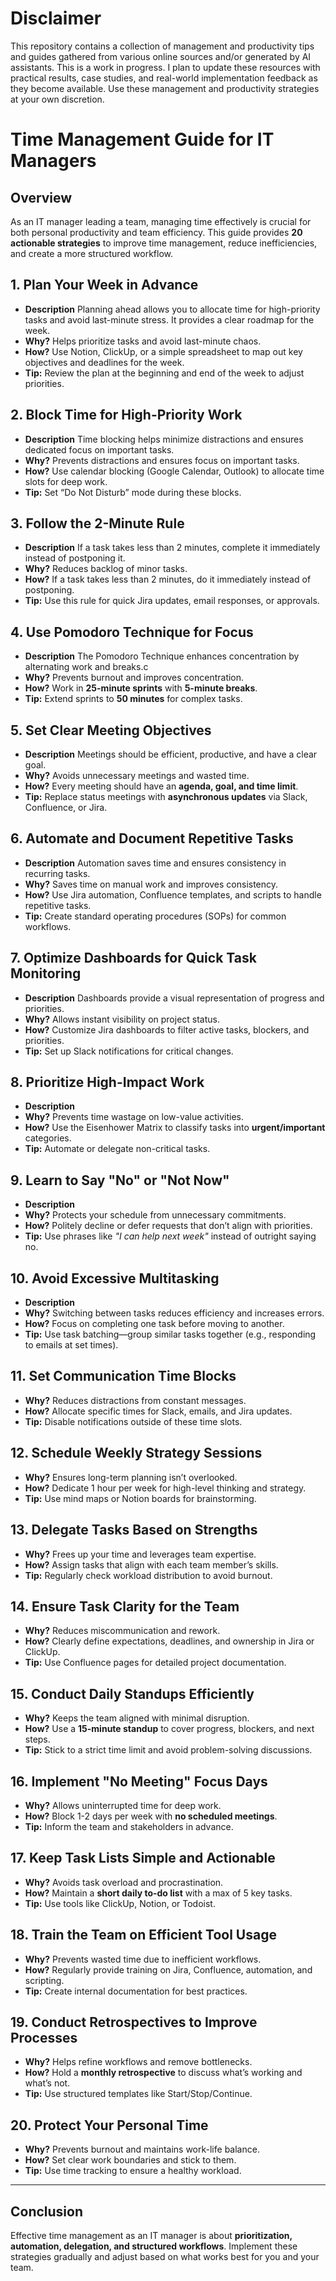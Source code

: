 # Disclaimer
This repository contains a collection of management and productivity tips and guides gathered from various online sources and/or generated by AI assistants.
This is a work in progress. I plan to update these resources with practical results, case studies, and real-world implementation feedback as they become available.
Use these management and productivity strategies at your own discretion.

# Time Management Guide for IT Managers

## Overview
As an IT manager leading a team, managing time effectively is crucial for both personal productivity and team efficiency. This guide provides **20 actionable strategies** to improve time management, reduce inefficiencies, and create a more structured workflow.

## 1. Plan Your Week in Advance
- **Description** Planning ahead allows you to allocate time for high-priority tasks and avoid last-minute stress. It provides a clear roadmap for the week.
- **Why?** Helps prioritize tasks and avoid last-minute chaos.
- **How?** Use Notion, ClickUp, or a simple spreadsheet to map out key objectives and deadlines for the week.
- **Tip:** Review the plan at the beginning and end of the week to adjust priorities.

## 2. Block Time for High-Priority Work
- **Description** Time blocking helps minimize distractions and ensures dedicated focus on important tasks.
- **Why?** Prevents distractions and ensures focus on important tasks.
- **How?** Use calendar blocking (Google Calendar, Outlook) to allocate time slots for deep work.
- **Tip:** Set “Do Not Disturb” mode during these blocks.

## 3. Follow the 2-Minute Rule
- **Description** If a task takes less than 2 minutes, complete it immediately instead of postponing it.
- **Why?** Reduces backlog of minor tasks.
- **How?** If a task takes less than 2 minutes, do it immediately instead of postponing.
- **Tip:** Use this rule for quick Jira updates, email responses, or approvals.

## 4. Use Pomodoro Technique for Focus
- **Description** The Pomodoro Technique enhances concentration by alternating work and breaks.c
- **Why?** Prevents burnout and improves concentration.
- **How?** Work in **25-minute sprints** with **5-minute breaks**.
- **Tip:** Extend sprints to **50 minutes** for complex tasks.

## 5. Set Clear Meeting Objectives
- **Description** Meetings should be efficient, productive, and have a clear goal.
- **Why?** Avoids unnecessary meetings and wasted time.
- **How?** Every meeting should have an **agenda, goal, and time limit**.
- **Tip:** Replace status meetings with **asynchronous updates** via Slack, Confluence, or Jira.

## 6. Automate and Document Repetitive Tasks
- **Description** Automation saves time and ensures consistency in recurring tasks.
- **Why?** Saves time on manual work and improves consistency.
- **How?** Use Jira automation, Confluence templates, and scripts to handle repetitive tasks.
- **Tip:** Create standard operating procedures (SOPs) for common workflows.

## 7. Optimize Dashboards for Quick Task Monitoring
- **Description** Dashboards provide a visual representation of progress and priorities.
- **Why?** Allows instant visibility on project status.
- **How?** Customize Jira dashboards to filter active tasks, blockers, and priorities.
- **Tip:** Set up Slack notifications for critical changes.

## 8. Prioritize High-Impact Work
- **Description** 
- **Why?** Prevents time wastage on low-value activities.
- **How?** Use the Eisenhower Matrix to classify tasks into **urgent/important** categories.
- **Tip:** Automate or delegate non-critical tasks.

## 9. Learn to Say "No" or "Not Now"
- **Description** 
- **Why?** Protects your schedule from unnecessary commitments.
- **How?** Politely decline or defer requests that don’t align with priorities.
- **Tip:** Use phrases like *"I can help next week"* instead of outright saying no.

## 10. Avoid Excessive Multitasking
- **Description** 
- **Why?** Switching between tasks reduces efficiency and increases errors.
- **How?** Focus on completing one task before moving to another.
- **Tip:** Use task batching—group similar tasks together (e.g., responding to emails at set times).

## 11. Set Communication Time Blocks
- **Why?** Reduces distractions from constant messages.
- **How?** Allocate specific times for Slack, emails, and Jira updates.
- **Tip:** Disable notifications outside of these time slots.

## 12. Schedule Weekly Strategy Sessions
- **Why?** Ensures long-term planning isn’t overlooked.
- **How?** Dedicate 1 hour per week for high-level thinking and strategy.
- **Tip:** Use mind maps or Notion boards for brainstorming.

## 13. Delegate Tasks Based on Strengths
- **Why?** Frees up your time and leverages team expertise.
- **How?** Assign tasks that align with each team member’s skills.
- **Tip:** Regularly check workload distribution to avoid burnout.

## 14. Ensure Task Clarity for the Team
- **Why?** Reduces miscommunication and rework.
- **How?** Clearly define expectations, deadlines, and ownership in Jira or ClickUp.
- **Tip:** Use Confluence pages for detailed project documentation.

## 15. Conduct Daily Standups Efficiently
- **Why?** Keeps the team aligned with minimal disruption.
- **How?** Use a **15-minute standup** to cover progress, blockers, and next steps.
- **Tip:** Stick to a strict time limit and avoid problem-solving discussions.

## 16. Implement "No Meeting" Focus Days
- **Why?** Allows uninterrupted time for deep work.
- **How?** Block 1-2 days per week with **no scheduled meetings**.
- **Tip:** Inform the team and stakeholders in advance.

## 17. Keep Task Lists Simple and Actionable
- **Why?** Avoids task overload and procrastination.
- **How?** Maintain a **short daily to-do list** with a max of 5 key tasks.
- **Tip:** Use tools like ClickUp, Notion, or Todoist.

## 18. Train the Team on Efficient Tool Usage
- **Why?** Prevents wasted time due to inefficient workflows.
- **How?** Regularly provide training on Jira, Confluence, automation, and scripting.
- **Tip:** Create internal documentation for best practices.

## 19. Conduct Retrospectives to Improve Processes
- **Why?** Helps refine workflows and remove bottlenecks.
- **How?** Hold a **monthly retrospective** to discuss what’s working and what’s not.
- **Tip:** Use structured templates like Start/Stop/Continue.

## 20. Protect Your Personal Time
- **Why?** Prevents burnout and maintains work-life balance.
- **How?** Set clear work boundaries and stick to them.
- **Tip:** Use time tracking to ensure a healthy workload.

---

## Conclusion
Effective time management as an IT manager is about **prioritization, automation, delegation, and structured workflows**. Implement these strategies gradually and adjust based on what works best for you and your team.
